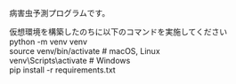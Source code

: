 病害虫予測プログラムです。<br>

仮想環境を構築したのちに以下のコマンドを実施してください<br>
python -m venv venv <br>
source venv/bin/activate # macOS, Linux <br>
venv\Scripts\activate # Windows <br>
pip install -r requirements.txt <br>
